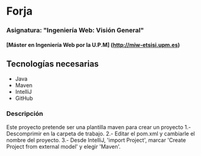 # Forja
### Asignatura: "Ingeniería Web: Visión General"
#### [Máster en Ingeniería Web por la U.P.M] (http://miw-etsisi.upm.es)

## Tecnologías necesarias
* Java
* Maven
* IntelliJ
* GitHub

### Descripción
Este proyecto pretende ser una plantilla maven para crear un proyecto
1.- Descomprimir en la carpeta de trabajo.
2.- Editar el pom.xml y cambiarle el nombre del proyecto.
3.- Desde IntelliJ, 'import Project', marcar 'Create Project from external model' y elegir 'Maven'.
